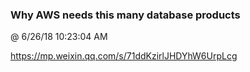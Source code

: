﻿

### Why AWS needs this many database products
@ 6/26/18 10:23:04 AM

https://mp.weixin.qq.com/s/71ddKzirlJHDYhW6UrpLcg


